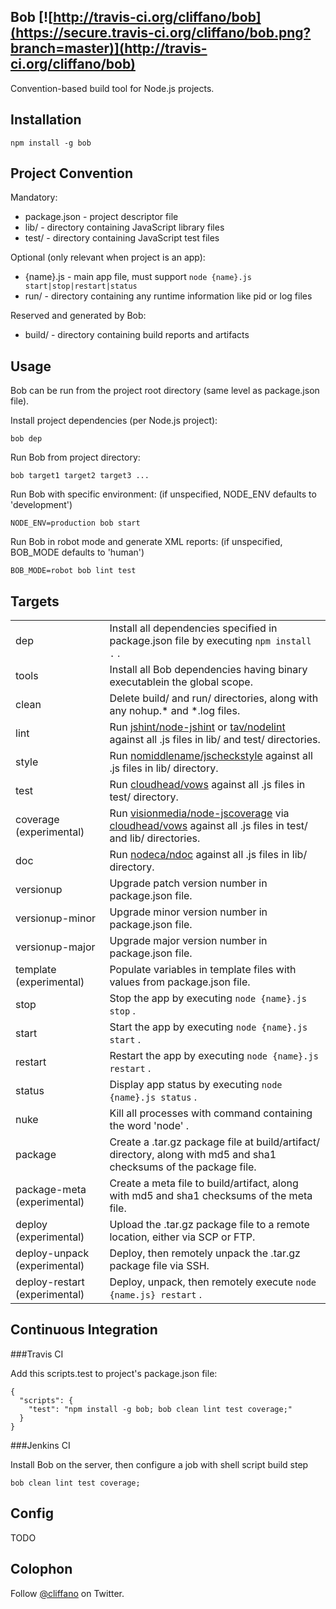 Bob [![http://travis-ci.org/cliffano/bob](https://secure.travis-ci.org/cliffano/bob.png?branch=master)](http://travis-ci.org/cliffano/bob)
---

Convention-based build tool for Node.js projects.

Installation
------------

    npm install -g bob

Project Convention
------------------

Mandatory:

* package.json - project descriptor file
* lib/ - directory containing JavaScript library files
* test/ - directory containing JavaScript test files

Optional (only relevant when project is an app):

* {name}.js - main app file, must support `node {name}.js start|stop|restart|status`
* run/ - directory containing any runtime information like pid or log files

Reserved and generated by Bob:

* build/ - directory containing build reports and artifacts

Usage
-----

Bob can be run from the project root directory (same level as package.json file).

Install project dependencies (per Node.js project):

    bob dep
    
Run Bob from project directory:

    bob target1 target2 target3 ...

Run Bob with specific environment:
(if unspecified, NODE_ENV defaults to 'development')

    NODE_ENV=production bob start

Run Bob in robot mode and generate XML reports:
(if unspecified, BOB_MODE defaults to 'human')

    BOB_MODE=robot bob lint test
    
Targets
-------

<table>
  <tr>
    <td>dep</td>
    <td>Install all dependencies specified in package.json file by executing <code>npm install .</code> .</td>
  </tr>
  <tr>
    <td>tools</td>
    <td>Install all Bob dependencies having binary executablein the global scope.</td>
  </tr>
  <tr>
    <td>clean</td>
    <td>Delete build/ and run/ directories, along with any nohup.* and *.log files.</td>
  </tr>
  <tr>
    <td>lint</td>
    <td>Run <a href=http://github.com/jshint/node-jshint">jshint/node-jshint</a> or <a href=http://github.com/tav/nodelint">tav/nodelint</a> against all .js files in lib/ and test/ directories.</td>
  </tr>
  <tr>
    <td>style</td>
    <td>Run <a href=http://github.com/nomiddlename/jscheckstyle">nomiddlename/jscheckstyle</a> against all .js files in lib/ directory.</td>
  </tr>
  <tr>
    <td>test</td>
    <td>Run <a href=http://github.com/cloudhead/vows">cloudhead/vows</a> against all .js files in test/ directory.</td>
  </tr>
  <tr>
    <td>coverage (experimental)</td>
    <td>Run <a href=http://github.com/visionmedia/node-jscoverage">visionmedia/node-jscoverage</a> via <a href=http://github.com/cloudhead/vows">cloudhead/vows</a> against all .js files in test/ and lib/ directories.</td>
  </tr>
  <tr>
    <td>doc</td>
    <td>Run <a href=http://github.com/nodeca/ndoc">nodeca/ndoc</a> against all .js files in lib/ directory.</td>
  </tr>
  <tr>
    <td>versionup</td>
    <td>Upgrade patch version number in package.json file.</td>
  </tr>
  <tr>
    <td>versionup-minor</td>
    <td>Upgrade minor version number in package.json file.</td>
  </tr>
  <tr>
    <td>versionup-major</td>
    <td>Upgrade major version number in package.json file.</td>
  </tr>
  <tr>
    <td>template (experimental)</td>
    <td>Populate variables in template files with values from package.json file.</td>
  </tr>
  <tr>
    <td>stop</td>
    <td>Stop the app by executing <code>node {name}.js stop</code> .</td>
  </tr>
  <tr>
    <td>start</td>
    <td>Start the app by executing <code>node {name}.js start</code> .</td>
  </tr>
  <tr>
    <td>restart</td>
    <td>Restart the app by executing <code>node {name}.js restart</code> .</td>
  </tr>
  <tr>
    <td>status</td>
    <td>Display app status by executing <code>node {name}.js status</code> .</td>
  </tr>
  <tr>
    <td>nuke</td>
    <td>Kill all processes with command containing the word 'node' .</td>
  </tr>
  <tr>
    <td>package</td>
    <td>Create a .tar.gz package file at build/artifact/ directory, along with md5 and sha1 checksums of the package file.</td>
  </tr>
  <tr>
    <td>package-meta (experimental)</td>
    <td>Create a meta file to build/artifact, along with md5 and sha1 checksums of the meta file.</td>
  </tr>
  <tr>
    <td>deploy (experimental)</td>
    <td>Upload the .tar.gz package file to a remote location, either via SCP or FTP.</td>
  </tr>
  <tr>
    <td>deploy-unpack (experimental)</td>
    <td>Deploy, then remotely unpack the .tar.gz package file via SSH.</td>
  </tr>
  <tr>
    <td>deploy-restart (experimental)</td>
    <td>Deploy, unpack, then remotely execute <code>node {name.js} restart</code> .</td>
  </tr>
</table>

Continuous Integration
----------------------

###Travis CI

Add this scripts.test to project's package.json file:

    {
      "scripts": {
        "test": "npm install -g bob; bob clean lint test coverage;"
      }
    }

###Jenkins CI

Install Bob on the server, then configure a job with shell script build step 

    bob clean lint test coverage;

Config
------

TODO

Colophon
--------

Follow [@cliffano](http://twitter.com/cliffano) on Twitter.